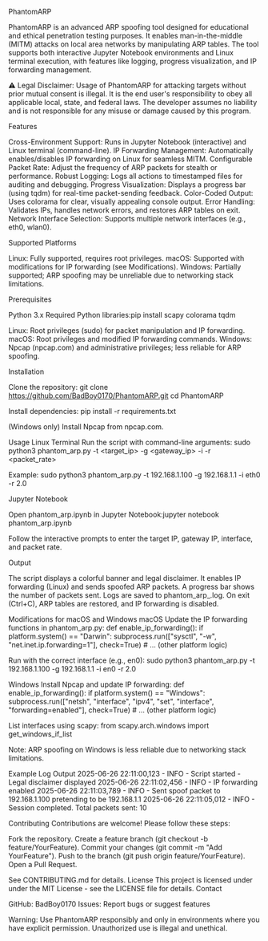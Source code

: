 PhantomARP
 
PhantomARP is an advanced ARP spoofing tool designed for educational and ethical penetration testing purposes. It enables man-in-the-middle (MITM) attacks on local area networks by manipulating ARP tables. The tool supports both interactive Jupyter Notebook environments and Linux terminal execution, with features like logging, progress visualization, and IP forwarding management.

⚠️ Legal Disclaimer: Usage of PhantomARP for attacking targets without prior mutual consent is illegal. It is the end user's responsibility to obey all applicable local, state, and federal laws. The developer assumes no liability and is not responsible for any misuse or damage caused by this program.

Features

Cross-Environment Support: Runs in Jupyter Notebook (interactive) and Linux terminal (command-line).
IP Forwarding Management: Automatically enables/disables IP forwarding on Linux for seamless MITM.
Configurable Packet Rate: Adjust the frequency of ARP packets for stealth or performance.
Robust Logging: Logs all actions to timestamped files for auditing and debugging.
Progress Visualization: Displays a progress bar (using tqdm) for real-time packet-sending feedback.
Color-Coded Output: Uses colorama for clear, visually appealing console output.
Error Handling: Validates IPs, handles network errors, and restores ARP tables on exit.
Network Interface Selection: Supports multiple network interfaces (e.g., eth0, wlan0).

Supported Platforms

Linux: Fully supported, requires root privileges.
macOS: Supported with modifications for IP forwarding (see Modifications).
Windows: Partially supported; ARP spoofing may be unreliable due to networking stack limitations.

Prerequisites

Python 3.x
Required Python libraries:pip install scapy colorama tqdm


Linux: Root privileges (sudo) for packet manipulation and IP forwarding.
macOS: Root privileges and modified IP forwarding commands.
Windows: Npcap (npcap.com) and administrative privileges; less reliable for ARP spoofing.

Installation

Clone the repository:
git clone https://github.com/BadBoy0170/PhantomARP.git
cd PhantomARP


Install dependencies:
pip install -r requirements.txt


(Windows only) Install Npcap from npcap.com.


Usage
Linux Terminal
Run the script with command-line arguments:
sudo python3 phantom_arp.py -t <target_ip> -g <gateway_ip> -i <interface> -r <packet_rate>

Example:
sudo python3 phantom_arp.py -t 192.168.1.100 -g 192.168.1.1 -i eth0 -r 2.0

Jupyter Notebook

Open phantom_arp.ipynb in Jupyter Notebook:jupyter notebook phantom_arp.ipynb


Follow the interactive prompts to enter the target IP, gateway IP, interface, and packet rate.

Output

The script displays a colorful banner and legal disclaimer.
It enables IP forwarding (Linux) and sends spoofed ARP packets.
A progress bar shows the number of packets sent.
Logs are saved to phantom_arp_<timestamp>.log.
On exit (Ctrl+C), ARP tables are restored, and IP forwarding is disabled.

Modifications for macOS and Windows
macOS
Update the IP forwarding functions in phantom_arp.py:
def enable_ip_forwarding():
    if platform.system() == "Darwin":
        subprocess.run(["sysctl", "-w", "net.inet.ip.forwarding=1"], check=True)
        # ... (other platform logic)

Run with the correct interface (e.g., en0):
sudo python3 phantom_arp.py -t 192.168.1.100 -g 192.168.1.1 -i en0 -r 2.0

Windows
Install Npcap and update IP forwarding:
def enable_ip_forwarding():
    if platform.system() == "Windows":
        subprocess.run(["netsh", "interface", "ipv4", "set", "interface", "forwarding=enabled"], check=True)
        # ... (other platform logic)

List interfaces using scapy:
from scapy.arch.windows import get_windows_if_list


Note: ARP spoofing on Windows is less reliable due to networking stack limitations.

Example Log Output
2025-06-26 22:11:00,123 - INFO - Script started - Legal disclaimer displayed
2025-06-26 22:11:02,456 - INFO - IP forwarding enabled
2025-06-26 22:11:03,789 - INFO - Sent spoof packet to 192.168.1.100 pretending to be 192.168.1.1
2025-06-26 22:11:05,012 - INFO - Session completed. Total packets sent: 10

Contributing
Contributions are welcome! Please follow these steps:

Fork the repository.
Create a feature branch (git checkout -b feature/YourFeature).
Commit your changes (git commit -m "Add YourFeature").
Push to the branch (git push origin feature/YourFeature).
Open a Pull Request.

See CONTRIBUTING.md for details.
License
This project is licensed under under the MIT License - see the LICENSE file for details.
Contact

GitHub: BadBoy0170
Issues: Report bugs or suggest features


Warning: Use PhantomARP responsibly and only in environments where you have explicit permission. Unauthorized use is illegal and unethical.
